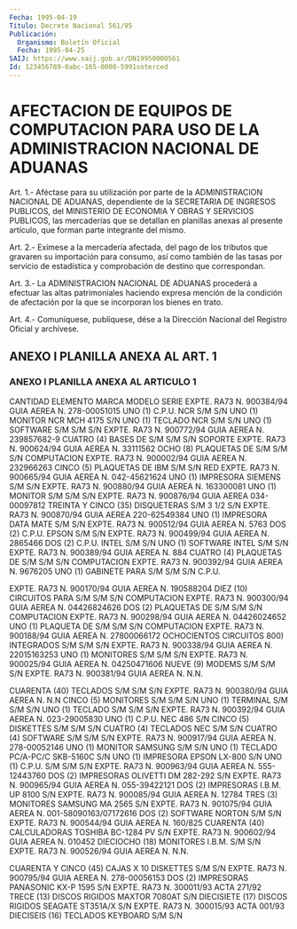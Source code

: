 ```yaml
---
Fecha: 1995-04-19
Título: Decreto Nacional 561/95
Publicación:
  Organismo: Boletín Oficial
  Fecha: 1995-04-25
SAIJ: https://www.saij.gob.ar/DN19950000561
Id: 123456789-0abc-165-0000-5991soterced
---
```

# AFECTACION DE EQUIPOS DE COMPUTACION PARA USO DE LA ADMINISTRACION NACIONAL DE ADUANAS

<a id="1"></a>
Art.  1.-  Aféctase  para  su  utilización  por  parte  de  la ADMINISTRACION  NACIONAL  DE  ADUANAS, dependiente de la SECRETARIA DE  INGRESOS  PUBLICOS,  del  MINISTERIO  DE  ECONOMIA  Y  OBRAS  Y SERVICIOS PUBLICOS, las mercaderías  que  se  detallan en planillas anexas  al  presente  artículo,  que  forman  parte integrante  del mismo.

<a id="2"></a>
Art.  2.-  Exímese  a  la mercadería afectada, del pago de los tributos  que  gravaren  su  importación  para  consumo,  así  como también de las tasas por servicio  de estadística y comprobación de destino que correspondan.

<a id="3"></a>
Art.  3.-  La  ADMINISTRACION  NACIONAL DE ADUANAS procederá a efectuar las altas patrimoniales haciendo  expresa  mención  de  la condición  de  afectación  por  la  que se incorporan los bienes en trato.

<a id="4"></a>
Art. 4.- Comuníquese, publíquese, dése a la Dirección Nacional del Registro Oficial y archívese.

## ANEXO I PLANILLA ANEXA AL ART. 1

### ANEXO I PLANILLA ANEXA AL ARTICULO 1

<a id="1"></a>
CANTIDAD     ELEMENTO      MARCA      MODELO         SERIE EXPTE. RA73 N. 900384/94 GUIA AEREA N. 278-00051015 UNO (1)      C.P.U.        NCR         S/M            S/N UNO (1)     MONITOR        NCR       MCH 4175         S/N UNO (1)     TECLADO        NCR         S/M            S/N UNO (1)     SOFTWARE       S/M         S/M            S/N EXPTE. RA73 N. 900772/94 GUIA AEREA N. 239857682-9 CUATRO (4)    BASES DE      S/M         S/M            S/N              SOPORTE EXPTE. RA73 N. 900624/94 GUIA AEREA N. 33111562 OCHO (8)     PLAQUETAS DE   S/M         S/M            S/N             COMPUTACION EXPTE. RA73 N. 900002/94 GUIA AEREA N. 232966263 CINCO (5)   PLAQUETAS DE    IBM         S/M            S/N               RED EXPTE. RA73 N. 900665/94 GUIA AEREA N. 042-45621624 UNO (1)     IMPRESORA    SIEMENS       S/M            S/N EXPTE. RA73 N. 900880/94 GUIA AEREA N. 163300081 UNO (1)      MONITOR       S/M         S/M            S/N EXPTE. RA73 N. 900876/94 GUIA AEREA 034-00097812 TREINTA Y CINCO (35)   DISQUETERAS    S/M        3 1/2           S/N EXPTE. RA73 N. 900870/94 GUIA AEREA 220-62549384 UNO (1)      IMPRESORA   DATA MATE     S/M            S/N EXPTE. RA73 N. 900512/94 GUIA AEREA N. 5763 DOS (2)       C.P.U.     EPSON         S/M            S/N EXPTE. RA73 N. 900499/94 GUIA AEREA N. 2865466 DOS (2)       C.P.U.     INTEL         S/M            S/N UNO (1)      SOFTWARE    INTEL         S/M            S/N EXPTE. RA73 N. 900389/94 GUIA AEREA N. 884 CUATRO (4)  PLAQUETAS DE   S/M          S/M            S/N             COMPUTACION EXPTE. RA73 N. 900392/94 GUIA AEREA N. 9676205 UNO (1)   GABINETE PARA   S/M          S/M            S/N               C.P.U.

EXPTE. RA73 N. 900170/94 GUIA AEREA N. 190588204 DIEZ (10)  CIRCUITOS PARA  S/M          S/M            S/N            COMPUTACION EXPTE. RA73 N. 900300/94 GUIA AEREA N. 04426824626 DOS (2)     PLAQUETAS DE   S/M          S/M            S/N            COMPUTACION EXPTE. RA73 N. 900298/94 GUIA AEREA N. 04426024652 UNO (1)    PLAQUETA DE    S/M          S/M            S/N            COMPUTACION EXPTE. RA73 N. 900188/94 GUIA AEREA N. 27800066172 OCHOCIENTOS  CIRCUITOS 800)         INTEGRADOS   S/M           S/M            S/N EXPTE. RA73 N. 900338/94 GUIA AEREA N. 22015163253 UNO (1)      MONITORES   S/M           S/M            S/N EXPTE. RA73 N. 900025/94 GUIA AEREA N. 04250471606 NUEVE (9)       MODEMS    S/M           S/M            S/N EXPTE. RA73 N. 900381/94 GUIA AEREA N. N.N.

CUARENTA (40)  TECLADOS   S/M           S/M            S/N EXPTE. RA73 N. 900380/94 GUIA AEREA N. N.N CINCO (5)     MONITORES   S/M           S/M            S/N UNO (1)      TERMINAL    S/M           S/M            S/N UNO (1)       TECLADO    S/M           S/M            S/N EXPTE. RA73 N. 900392/94 GUIA AEREA N. 023-29005830 UNO (1)        C.P.U.    NEC           486            S/N CINCO (5)     DISKETTES   S/M           S/M            S/N CUATRO (4)     TECLADOS   NEC           S/M            S/N CUATRO (4)     SOFTWARE   S/M           S/M            S/N EXPTE. RA73 N. 900917/94 GUIA AEREA N. 278-00052146 UNO (1)        MONITOR  SAMSUNG        S/M            S/N UNO (1)       TECLADO   PC/A-PC/C    SKB-5160C        S/N UNO (1)     IMPRESORA    EPSON        LX-800          S/N UNO (1)       C.P.U.      S/M          S/M            S/N EXPTE. RA73 N. 900963/94 GUIA AEREA N. 555-12443760 DOS (2)     IMPRESORAS   OLIVETTI     DM 282-292       S/N EXPTE. RA73 N. 900965/94 GUIA AEREA N. 055-39422121 DOS (2)     IMPRESORAS    I.B.M.        UP 8100        S/N EXPTE. RA73 N. 900085/94 GUIA AEREA N. 12784 TRES (3)    MONITORES    SAMSUNG        MA 2565        S/N EXPTE. RA73 N. 901075/94 GUIA AEREA N. 001-58090163/07172616 DOS (2)    SOFTWARE      NORTON         S/M            S/N EXPTE. RA73 N. 900544/94 GUIA AEREA N. 160/825 CUARENTA (40) CALCULADORAS TOSHIBA   BC-1284 PV        S/N EXPTE. RA73 N. 900602/94 GUIA AEREA N. 010452 DIECIOCHO (18) MONITORES   I.B.M.       S/M            S/N EXPTE. RA73 N. 900526/94 GUIA AEREA N.  N.N.

CUARENTA Y CINCO (45)    CAJAS X 10  DISKETTES     S/M            S/N EXPTE. RA73 N. 900795/94 GUIA AEREA N. 278-00056153 DOS (2)     IMPRESORAS    PANASONIC      KX-P 1595     S/N EXPTE. RA73 N. 300011/93 ACTA 271/92 TRECE (13)  DISCOS RIGIDOS  MAXTOR        7080AT       S/N DIECISIETE (17) DISCOS RIGIDOS SEAGATE    ST351A/X     S/N EXPTE. RA73 N. 300015/93 ACTA 001/93 DIECISEIS  (16)  TECLADOS   KEYBOARD      S/M            S/N